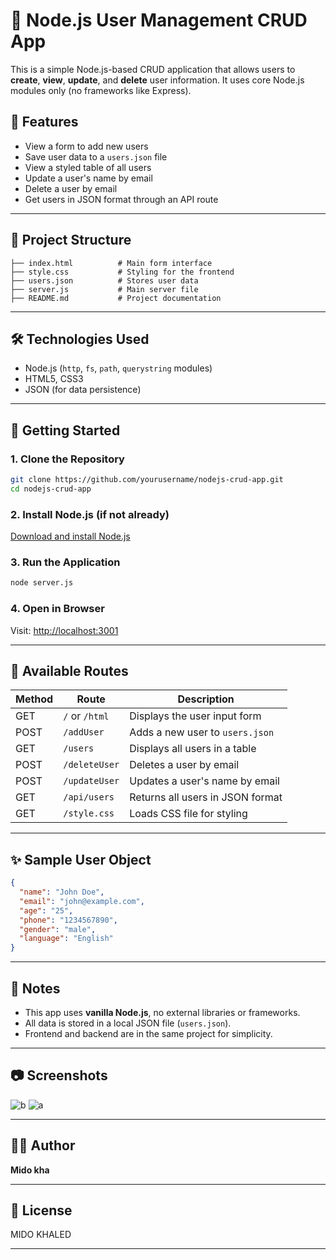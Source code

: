 

# 🧾 Node.js User Management CRUD App

This is a simple Node.js-based CRUD application that allows users to **create**, **view**, **update**, and **delete** user information. It uses core Node.js modules only (no frameworks like Express).

## 📁 Features

* View a form to add new users
* Save user data to a `users.json` file
* View a styled table of all users
* Update a user's name by email
* Delete a user by email
* Get users in JSON format through an API route

---

## 📂 Project Structure

```
├── index.html          # Main form interface
├── style.css           # Styling for the frontend
├── users.json          # Stores user data
├── server.js           # Main server file
├── README.md           # Project documentation
```

---

## 🛠 Technologies Used

* Node.js (`http`, `fs`, `path`, `querystring` modules)
* HTML5, CSS3
* JSON (for data persistence)

---

## 🚀 Getting Started

### 1. Clone the Repository

```bash
git clone https://github.com/yourusername/nodejs-crud-app.git
cd nodejs-crud-app
```

### 2. Install Node.js (if not already)

[Download and install Node.js](https://nodejs.org)

### 3. Run the Application

```bash
node server.js
```

### 4. Open in Browser

Visit: [http://localhost:3001](http://localhost:3001)

---

## 📌 Available Routes

| Method | Route          | Description                      |
| ------ | -------------- | -------------------------------- |
| GET    | `/` or `/html` | Displays the user input form     |
| POST   | `/addUser`     | Adds a new user to `users.json`  |
| GET    | `/users`       | Displays all users in a table    |
| POST   | `/deleteUser`  | Deletes a user by email          |
| POST   | `/updateUser`  | Updates a user's name by email   |
| GET    | `/api/users`   | Returns all users in JSON format |
| GET    | `/style.css`   | Loads CSS file for styling       |

---

## ✨ Sample User Object

```json
{
  "name": "John Doe",
  "email": "john@example.com",
  "age": "25",
  "phone": "1234567890",
  "gender": "male",
  "language": "English"
}
```

---

## 📝 Notes

* This app uses **vanilla Node.js**, no external libraries or frameworks.
* All data is stored in a local JSON file (`users.json`).
* Frontend and backend are in the same project for simplicity.

---

## 📷 Screenshots



![b](https://github.com/user-attachments/assets/ba5adfa9-f915-4b73-99ff-fa4da0ea3b4c)
![a](https://github.com/user-attachments/assets/b1dd3e13-22cf-4515-a76d-f8ea008ed7d4)


---

## 🧑‍💻 Author

**Mido kha**


---

## 📃 License

MIDO KHALED

---


